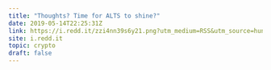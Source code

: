 ```yaml
---
title: "Thoughts? Time for ALTS to shine?"
date: 2019-05-14T22:25:31Z
link: https://i.redd.it/zzi4nn39s6y21.png?utm_medium=RSS&utm_source=hune
site: i.redd.it
topic: crypto
draft: false
---
```

